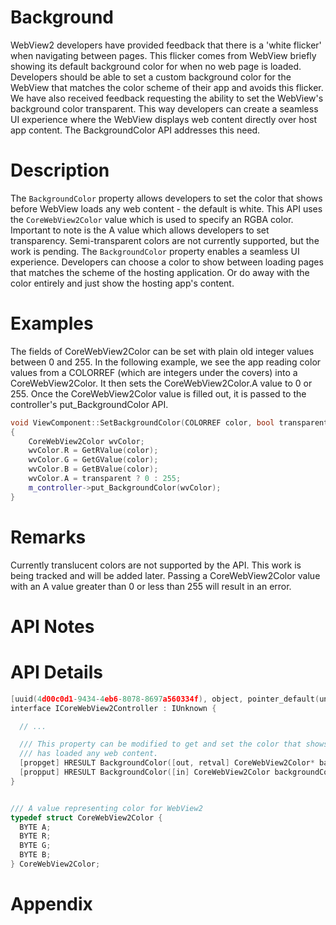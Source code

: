# Background
WebView2 developers have provided feedback that there is a 'white flicker' when navigating between pages. This flicker comes from WebView briefly showing its default background color for when no web page is loaded. Developers should be able to set a custom background color for the WebView that matches the color scheme of their app and avoids this flicker. We have also received feedback requesting the ability to set the WebView's background color transparent. This way developers can create a seamless UI experience where the WebView displays web content directly over host app content. The BackgroundColor API addresses this need.


# Description
The `BackgroundColor` property allows developers to set the color that shows before WebView loads any web content - the default is white. This API uses the `CoreWebView2Color` value which is used to specify an RGBA color. Important to note is the A value which allows developers to set transparency. Semi-transparent colors are not currently supported, but the work is pending. The `BackgroundColor` property enables a seamless UI experience. Developers can choose a color to show between loading pages that matches the scheme of the hosting application. Or do away with the color entirely and just show the hosting app's content.

# Examples
The fields of CoreWebView2Color can be set with plain old integer values between 0 and 255. In the following example, we see the app reading color values from a COLORREF (which are integers under the covers) into a CoreWebView2Color. It then sets the CoreWebView2Color.A value to 0 or 255. Once the CoreWebView2Color value is filled out, it is passed to the controller's put_BackgroundColor API.  
```cpp
void ViewComponent::SetBackgroundColor(COLORREF color, bool transparent)
{
    CoreWebView2Color wvColor;
    wvColor.R = GetRValue(color);
    wvColor.G = GetGValue(color);
    wvColor.B = GetBValue(color);
    wvColor.A = transparent ? 0 : 255;
    m_controller->put_BackgroundColor(wvColor);
}
```


# Remarks
Currently translucent colors are not supported by the API. This work is being tracked and will be added later. Passing a CoreWebView2Color value with an A value greater than 0 or less than 255 will result in an error.


# API Notes


# API Details
```cpp
[uuid(4d00c0d1-9434-4eb6-8078-8697a560334f), object, pointer_default(unique)]
interface ICoreWebView2Controller : IUnknown {

  // ...

  /// This property can be modified to get and set the color that shows before the WebView
  /// has loaded any web content.
  [propget] HRESULT BackgroundColor([out, retval] CoreWebView2Color* backgroundColor);
  [propput] HRESULT BackgroundColor([in] CoreWebView2Color backgroundColor);
}


/// A value representing color for WebView2
typedef struct CoreWebView2Color {
  BYTE A;
  BYTE R;
  BYTE G;
  BYTE B;
} CoreWebView2Color;
```

# Appendix
